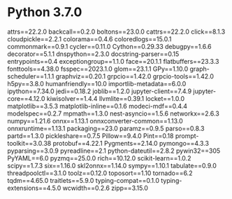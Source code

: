 # Python 3.7.0
attrs==22.2.0
backcall==0.2.0
boltons==23.0.0
cattrs==22.2.0
click==8.1.3
cloudpickle==2.2.1
colorama==0.4.6
coloredlogs==15.0.1
commonmark==0.9.1
cycler==0.11.0
Cython==0.29.33
debugpy==1.6.6
decorator==5.1.1
dnspython==2.3.0
docstring-parser==0.15
entrypoints==0.4
exceptiongroup==1.1.0
face==20.1.1
flatbuffers==23.3.3
fonttools==4.38.0
fsspec==2023.1.0
glom==23.1.1
GPy==1.10.0
graph-scheduler==1.1.1
graphviz==0.20.1
grpcio==1.42.0
grpcio-tools==1.42.0
h5py==3.8.0
humanfriendly==10.0
importlib-metadata==6.0.0
ipython==7.34.0
jedi==0.18.2
joblib==1.2.0
jupyter-client==7.4.9
jupyter-core==4.12.0
kiwisolver==1.4.4
llvmlite==0.39.1
locket==1.0.0
matplotlib==3.5.3
matplotlib-inline==0.1.6
modeci-mdf==0.4.4
modelspec==0.2.7
mpmath==1.3.0
nest-asyncio==1.5.6
networkx==2.6.3
numpy==1.21.6
onnx==1.13.1
onnxconverter-common==1.13.0
onnxruntime==1.13.1
packaging==23.0
paramz==0.9.5
parso==0.8.3
partd==1.3.0
pickleshare==0.7.5
Pillow==9.4.0
Pint==0.18
prompt-toolkit==3.0.38
protobuf==4.22.1
Pygments==2.14.0
pymongo==4.3.3
pyparsing==3.0.9
pyreadline==2.1
python-dateutil==2.8.2
pywin32==305
PyYAML==6.0
pyzmq==25.0.0
rich==10.12.0
scikit-learn==1.0.2
scipy==1.7.3
six==1.16.0
skl2onnx==1.14.0
sympy==1.10.1
tabulate==0.9.0
threadpoolctl==3.1.0
toolz==0.12.0
toposort==1.10
tornado==6.2
tqdm==4.65.0
traitlets==5.9.0
typing-compat==0.1.0
typing-extensions==4.5.0
wcwidth==0.2.6
zipp==3.15.0
